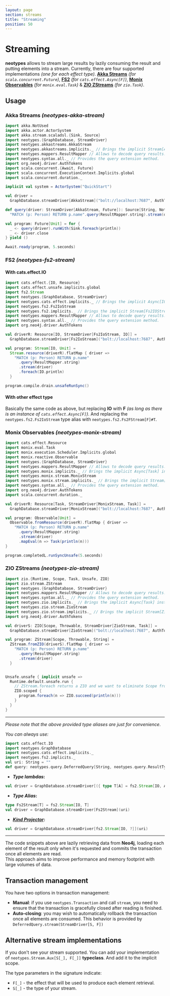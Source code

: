 ```yaml
---
layout: page
section: streams
title: "Streaming"
position: 50
---
```


# Streaming

**neotypes** allows to stream large results by lazily consuming the result and putting elements into a stream.
Currently, there are four supported implementations _(one for each effect type)_.
[**Akka Streams**](https://doc.akka.io/docs/akka/current/stream/index.html) _(for `scala.concurrent.Future`)_,
[**FS2**](https://fs2.io/) _(for `cats.effect.Async[F]`)_,
[**Monix Observables**](https://monix.io/docs/3x/reactive/observable.html) _(for `monix.eval.Task`)_ &
[**ZIO ZStreams**](https://zio.dev/docs/datatypes/datatypes_stream) _(for `zio.Task`)_.

## Usage

### Akka Streams _(neotypes-akka-stream)_

```scala mdoc:compile-only
import akka.NotUsed
import akka.actor.ActorSystem
import akka.stream.scaladsl.{Sink, Source}
import neotypes.{GraphDatabase, StreamDriver}
import neotypes.akkastreams.AkkaStream
import neotypes.akkastreams.implicits._ // Brings the implicit Stream[AkkaStream] instance into the scope.
import neotypes.mappers.ResultMapper // Allows to decode query results.
import neotypes.syntax.all._ // Provides the query extension method.
import org.neo4j.driver.AuthTokens
import scala.concurrent.{Await, Future}
import scala.concurrent.ExecutionContext.Implicits.global
import scala.concurrent.duration._

implicit val system = ActorSystem("QuickStart")

val driver =
  GraphDatabase.streamDriver[AkkaStream]("bolt://localhost:7687", AuthTokens.basic("neo4j", "****"))

def query(driver: StreamDriver[AkkaStream, Future]): Source[String, NotUsed] =
  "MATCH (p: Person) RETURN p.name".query(ResultMapper.string).stream(driver)

val program: Future[Unit] = for {
  _ <- query(driver).runWith(Sink.foreach(println))
  _ <- driver.close
} yield ()

Await.ready(program, 5.seconds)
```

### FS2 _(neotypes-fs2-stream)_

#### With cats.effect.IO

```scala mdoc:compile-only
import cats.effect.{IO, Resource}
import cats.effect.unsafe.implicits.global
import fs2.Stream
import neotypes.{GraphDatabase, StreamDriver}
import neotypes.cats.effect.implicits._ // Brings the implicit Async[IO] instance into the scope.
import neotypes.fs2.Fs2IoStream
import neotypes.fs2.implicits._ // Brings the implicit Stream[Fs2IOStream] instance into the scope.
import neotypes.mappers.ResultMapper // Allows to decode query results.
import neotypes.syntax.all._ // Provides the query extension method.
import org.neo4j.driver.AuthTokens

val driverR: Resource[IO, StreamDriver[Fs2IoStream, IO]] =
  GraphDatabase.streamDriver[Fs2IoStream]("bolt://localhost:7687", AuthTokens.basic("neo4j", "****"))

val program: Stream[IO, Unit] =
  Stream.resource(driverR).flatMap { driver =>
    "MATCH (p: Person) RETURN p.name"
      .query(ResultMapper.string)
      .stream(driver)
      .foreach(IO.println)
  }

program.compile.drain.unsafeRunSync()
```

#### With other effect type

Basically the same code as above, but replacing **IO** with **F**
_(as long as there is an instance of `cats.effect.Async[F]`)_.
And replacing the `neotypes.fs2.Fs2IoStream` type alias with `neotypes.fs2.Fs2FStream[F]#T`.

### Monix Observables _(neotypes-monix-stream)_

```scala
import cats.effect.Resource
import monix.eval.Task
import monix.execution.Scheduler.Implicits.global
import monix.reactive.Observable
import neotypes.{GraphDatabase, StreamDriver}
import neotypes.mappers.ResultMapper // Allows to decode query results.
import neotypes.monix.implicits._ // Brings the implicit Async[Task] instance into the scope.
import neotypes.monix.stream.MonixStream
import neotypes.monix.stream.implicits._ // Brings the implicit Stream[MonixStream] instance into the scope.
import neotypes.syntax.all._ // Provides the query extension method.
import org.neo4j.driver.AuthTokens
import scala.concurrent.duration._

val driverR: Resource[Task, StreamDriver[MonixStream, Task]] =
  GraphDatabase.streamDriver[MonixStream]("bolt://localhost:7687", AuthTokens.basic("neo4j", "****"))

val program: Observable[Unit] =
  Observable.fromResource(driverR).flatMap { driver =>
    "MATCH (p: Person) RETURN p.name"
      .query(ResultMapper.string)
      .stream(driver)
      .mapEval(n => Task(println(n)))
}

program.completedL.runSyncUnsafe(5.seconds)
```

### ZIO ZStreams _(neotypes-zio-stream)_

```scala mdoc:compile-only
import zio.{Runtime, Scope, Task, Unsafe, ZIO}
import zio.stream.ZStream
import neotypes.{GraphDatabase, StreamDriver}
import neotypes.mappers.ResultMapper // Allows to decode query results.
import neotypes.syntax.all._ // Provides the query extension method.
import neotypes.zio.implicits._ // Brings the implicit Async[Task] instance into the scope.
import neotypes.zio.stream.ZioStream
import neotypes.zio.stream.implicits._ // Brings the implicit Stream[ZioStream] instance into the scope.
import org.neo4j.driver.AuthTokens

val driverS: ZIO[Scope, Throwable, StreamDriver[ZioStream, Task]] =
  GraphDatabase.streamDriver[ZioStream]("bolt://localhost:7687", AuthTokens.basic("neo4j", "****"))

val program: ZStream[Scope, Throwable, String] =
  ZStream.fromZIO(driverS).flatMap { driver =>
    "MATCH (p: Person) RETURN p.name"
      .query(ResultMapper.string)
      .stream(driver)
  }


Unsafe.unsafe { implicit unsafe =>
  Runtime.default.unsafe.run {
    // ZStream.foreach returns a ZIO and we want to eliminate Scope from R
    ZIO.scoped {
      program.foreach(n => ZIO.succeed(println(n)))
    }
  }
}
```

-----

_Please note that the above provided type aliases are just for convenience_.

_You can always use:_

```scala mdoc:invisible
import cats.effect.IO
import neotypes.GraphDatabase
import neotypes.cats.effect.implicits._
import neotypes.fs2.implicits._
val uri: String = ""
def query: neotypes.query.DeferredQuery[String, neotypes.query.ResultType.Simple.type] = ???
```

* **_Type lambdas_:**

```scala mdoc:compile-only
val driver = GraphDatabase.streamDriver[({ type T[A] = fs2.Stream[IO, A] })#T](uri)
```

* **_Type Alias_:**

```scala mdoc:compile-only
type Fs2Stream[T] = fs2.Stream[IO, T]
val driver = GraphDatabase.streamDriver[Fs2Stream](uri)
```

* **[_Kind Projector_](https://github.com/typelevel/kind-projector):**

```scala
val driver = GraphDatabase.streamDriver[fs2.Stream[IO, ?]](uri)
```

-----

The code snippets above are lazily retrieving data from **Neo4j**,
loading each element of the result only when it's requested
and commits the transaction once all elements are read.<br>
This approach aims to improve performance and memory footprint with large volumes of data.

## Transaction management

You have two options in transaction management:

+ **Manual**: if you use `neotypes.Transaction` and call `stream`,
you need to ensure that the transaction is gracefully closed after reading is finished.
+ **Auto-closing**: you may wish to automatically rollback the transaction once all elements are consumed.
This behavior is provided by `DeferredQuery.stream(StreamDriver[S, F])`

## Alternative stream implementations

If you don't see your stream supported.
You can add your implementation of `neotypes.Stream.Aux[S[_], F[_]]` **typeclass**.
And add it to the implicit scope.

The type parameters in the signature indicate:

* `F[_]` - the effect that will be used to produce each element retrieval.
* `S[_]` - the type of your stream.
